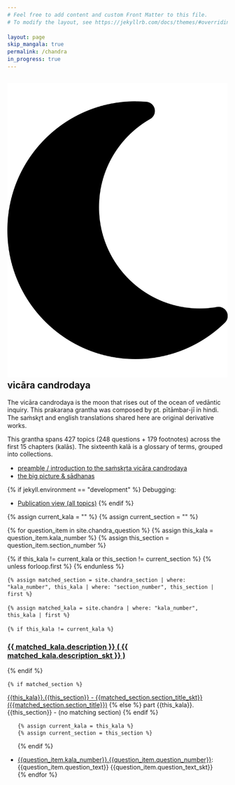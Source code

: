 ```yaml
---
# Feel free to add content and custom Front Matter to this file.
# To modify the layout, see https://jekyllrb.com/docs/themes/#overriding-theme-defaults

layout: page
skip_mangala: true
permalink: /chandra
in_progress: true
---
```


## <img src="/assets/images/icons/moon-solid.svg" class="icon-head"> vicāra candrodaya

The vicāra candrodaya is the moon that rises out of the ocean of vedāntic inquiry.
This prakaraṇa grantha was composed by pt. pītāmbar-jī in hindi. 
The saṁskr̥t and english translations shared here are original derivative works.

This grantha spans 427 topics (248 questions + 179 footnotes) across the first 15 chapters (kalās).
The sixteenth kalā is a glossary of terms, grouped into collections.

<ul>
 <li><a href="{% link chandra/introduction.md %}">preamble / introduction to the saṁskr̥ta vicāra candrodaya</a></li>
 <li><a href="essays/big_picture">the big picture & sādhanas</a></li>
</ul>

{% if jekyll.environment == "development" %}
Debugging:

- [Publication view (all topics)](/chandra/publish)
{% endif %}

{% assign current_kala = "" %}
{% assign current_section = "" %}

{% for question_item in site.chandra_question %}
  {% assign this_kala = question_item.kala_number %}
  {% assign this_section = question_item.section_number %}

  {% if this_kala != current_kala or this_section != current_section %}
    {% unless forloop.first %}
      </ul>
    {% endunless %}

    {% assign matched_section = site.chandra_section | where: "kala_number", this_kala | where: "section_number", this_section | first %}

    {% assign matched_kala = site.chandra | where: "kala_number", this_kala | first %}

    {% if this_kala != current_kala %}
<h3><a href="{{matched_kala.url}}">{{ matched_kala.description }} ( <span class="skt_span">{{ matched_kala.description_skt }}</span> )</a></h3>
    {% endif %}

    {% if matched_section %}
<a href="{{matched_section.url}}">{{this_kala}}.{{this_section}} - <span class="skt_span">{{matched_section.section_title_skt}}</span> ({{matched_section.section_title}})</a>
    {% else %}
part {{this_kala}}.{{this_section}} - (no matching section)
    {% endif %}
<ul>

    {% assign current_kala = this_kala %}
    {% assign current_section = this_section %}
  {% endif %}

  <li>
    <a href="{{question_item.url}}">{{question_item.kala_number}}.{{question_item.question_number}}</a>: {{question_item.question_text}}
    <span class="skt_span">{{question_item.question_text_skt}}</span>
  </li>
{% endfor %}

</ul>